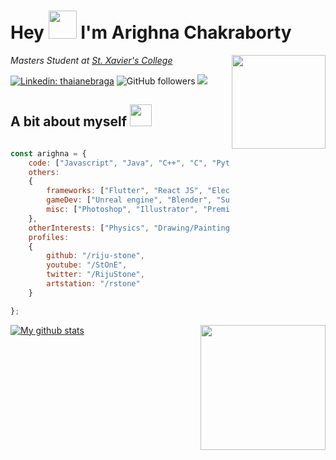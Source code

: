 # Hey <img src="https://media.tenor.co/images/fe6ba816516dec7dcf217454510bdecb/tenor.gif" width="45"> I'm Arighna Chakraborty
<p><img align='right' src="https://media.tenor.co/images/cf3b94a19679c1b9e0f7ef25930ff2f0/tenor.gif" width="150"></p>
<p><em>Masters Student at <a href="https://www.sxccal.edu/">St. Xavier's College</a>
</em></p>

[![Linkedin: thaianebraga](https://img.shields.io/badge/-arighna-blue?style=flat-square&logo=Linkedin&logoColor=white&link=https://www.linkedin.com/in/arighna-chakraborty-509539113/)](https://www.linkedin.com/in/arighna-chakraborty-509539113/)
![GitHub followers](https://img.shields.io/github/followers/riju-stone?label=Follow&style=social)
![](https://visitor-badge.glitch.me/badge?page_id=riju-stone.riju-stone)

## A bit about myself <img src="https://media.tenor.co/images/e18c6dc1cb459dedbbcf26db862dd2ef/tenor.gif" width="35">

```javascript

const arighna = {
    code: ["Javascript", "Java", "C++", "C", "Python", "HTML", "CSS", "SQL", "PL-SQL"],
    others: 
    {
        frameworks: ["Flutter", "React JS", "Electron JS", "Bootstrap", "Tensorflow"],
        gameDev: ["Unreal engine", "Blender", "Substance Painter"],
        misc: ["Photoshop", "Illustrator", "Premier pro"]
    },
    otherInterests: ["Physics", "Drawing/Painting", "Gaming"],
    profiles:
    {
        github: "/riju-stone",
        youtube: "/StOnE",
        twitter: "/RijuStone",
        artstation: "/rstone"
    }

};
```
<p><img align='right' src="https://media.tenor.co/images/2ca1892872320fb3e02e9190cbb86ba6/tenor.gif" width="200"></p>

[![My github stats](https://github-readme-stats.vercel.app/api?username=riju-stone)](https://github.com/anuraghazra/github-readme-stats)

